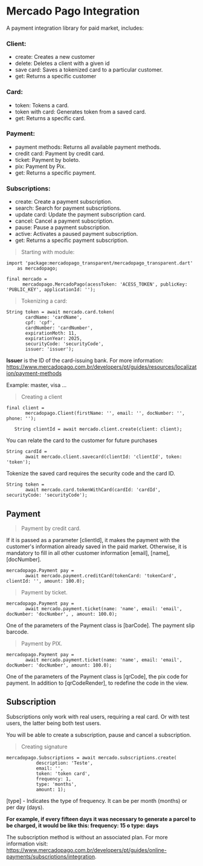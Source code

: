 # Mercado Pago Integration

A payment integration library for paid market, includes:

### Client:
  - create: Creates a new customer
  - delete: Deletes a client with a given id
  - save card: Saves a tokenized card to a particular customer.
  - get: Returns a specific customer

### Card:
  - token: Tokens a card.
  - token with card: Generates token from a saved card.
  - get: Returns a specific card.

### Payment:
  - payment methods: Returns all available payment methods.
  - credit card: Payment by credit card.
  - ticket: Payment by boleto.
  - pix: Payment by Pix.
  - get: Returns a specific payment.

### Subscriptions:
  - create: Create a payment subscription.
  - search: Search for payment subscriptions.
  - update card: Update the payment subscription card.
  - cancel: Cancel a payment subscription.
  - pause: Pause a payment subscription.
  - active: Activates a paused payment subscription.
  - get: Returns a specific payment subscription.


> Starting with module:

```
import 'package:mercadopago_transparent/mercadopago_transparent.dart'
    as mercadopago;

final mercado =
      mercadopago.MercadoPago(acessToken: 'ACESS_TOKEN', publicKey: 'PUBLIC_KEY', applicationId: '');
```
> Tokenizing a card:

 ```
 String token = await mercado.card.token(
        cardName: 'cardName',
        cpf: 'cpf',
        cardNumber: 'cardNumber',
        expirationMoth: 11,
        expirationYear: 2025,
        securityCode: 'securityCode',
        issuer: 'issuer'); 
 ```
 **Issuer** is the ID of the card-issuing bank. For more information: https://www.mercadopago.com.br/developers/pt/guides/resources/localization/payment-methods

 Example: master, visa ...
 
 > Creating a client
 
 ```
 final client =
        mercadopago.Client(firstName: '', email: '', docNumber: '', phone: '');

    String clientId = await mercado.client.create(client: client);
 ```

You can relate the card to the customer for future purchases

 ```
 String cardId =
        await mercado.client.savecard(clientId: 'clientId', token: 'token');
 ```
 Tokenize the saved card requires the security code and the card ID.
 
 ```
 String token =
        await mercado.card.tokenWithCard(cardId: 'cardId', securityCode: 'securityCode');
 ```
 
 ## Payment
 
 > Payment by credit card.
 
If it is passed as a parameter [clientId], it makes the payment with the customer's information already saved in the paid market.
Otherwise, it is mandatory to fill in all other customer information [email], [name], [docNumber].
 
 ```
 mercadopago.Payment pay =
        await mercado.payment.creditCard(tokenCard: 'tokenCard', clientId: '', amount: 100.0);
 ```
 
 > Payment by ticket.
  
 ```
 mercadopago.Payment pay =
        await mercado.payment.ticket(name: 'name', email: 'email', docNumber: 'docNumber', , amount: 100.0);
 ```
 
 One of the parameters of the Payment class is [barCode]. The payment slip barcode.
 
 > Payment by PIX.
  
 ```
 mercadopago.Payment pay =
        await mercado.payment.ticket(name: 'name', email: 'email', docNumber: 'docNumber', amount: 100.0);
 ```
One of the parameters of the Payment class is [qrCode], the pix code for payment. In addition to [qrCodeRender], to redefine the code in the view.

## Subscription

Subscriptions only work with real users, requiring a real card. Or with test users, the latter being both test users.

You will be able to create a subscription, pause and cancel a subscription.
 
> Creating signature

 ```
mercadopago.Subscriptions = await mercado.subscriptions.create(
            description: 'Teste',
            email: '',
            token: 'token card',
            frequency: 1,
            type: 'months',
            amount: 1);
 ```

[type] - Indicates the type of frequency. It can be per month (months) or per day (days).
  
**For example, if every fifteen days it was necessary to generate a parcel to be charged, it would be like this: frequency: 15 o type: days**

The subscription method is without an associated plan. For more information visit: https://www.mercadopago.com.br/developers/pt/guides/online-payments/subscriptions/integration.